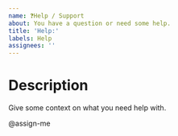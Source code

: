 ```yaml
---
name: ❓Help / Support
about: You have a question or need some help.
title: 'Help:'
labels: Help
assignees: ''
---
```


# Description

Give some context on what you need help with.

@assign-me
